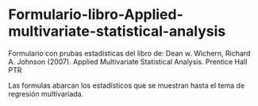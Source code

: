 # Formulario-libro-Applied-multivariate-statistical-analysis

Formulario con prubas estadísticas del libro de: Dean w. Wichern, Richard A. Johnson (2007). Applied Multivariate Statistical Analysis. Prentice Hall PTR

Las formulas abarcan los estadísticos que se muestran hasta el tema de regresión multivariada.
